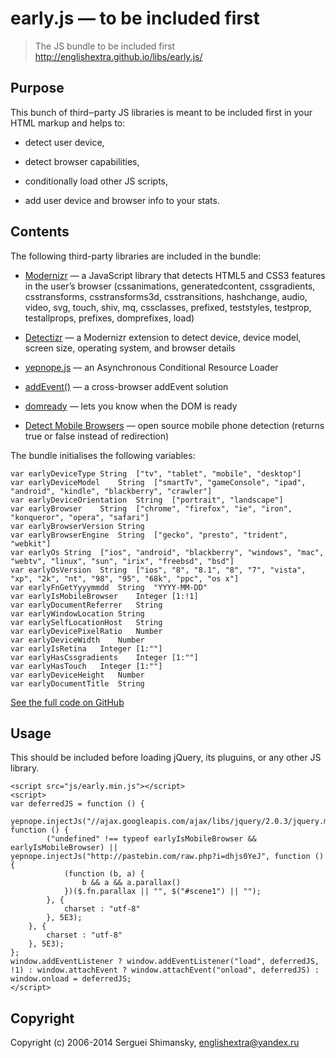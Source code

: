 # early.js — to be included first

> The JS bundle to be included first
> <http://englishextra.github.io/libs/early.js/>

## Purpose

This bunch of third‒party JS libraries is meant to be included first in
your HTML markup and helps to:

-   detect user device,

-   detect browser capabilities,

-   conditionally load other JS scripts,

-   add user device and browser info to your stats.

## Contents

The following third-party libraries are included in the bundle:

-   [Modernizr][] — a JavaScript library that detects HTML5 and CSS3
    features in the user’s browser (cssanimations, generatedcontent,
    cssgradients, csstransforms, csstransforms3d, csstransitions,
    hashchange, audio, video, svg, touch, shiv, mq, cssclasses,
    prefixed, teststyles, testprop, testallprops, prefixes, domprefixes,
    load)

-   [Detectizr][] — a Modernizr extension to detect device, device
    model, screen size, operating system, and browser details

-   [yepnope.js][] — an Asynchronous Conditional Resource Loader

-   [addEvent()][] — a cross-browser addEvent solution

-   [domready][] — lets you know when the DOM is ready

-   [Detect Mobile Browsers][] — open source mobile phone detection
    (returns true or false instead of redirection)

The bundle initialises the following variables:

    var earlyDeviceType String  ["tv", "tablet", "mobile", "desktop"]
    var earlyDeviceModel    String  ["smartTv", "gameConsole", "ipad", "android", "kindle", "blackberry", "crawler"]
    var earlyDeviceOrientation  String  ["portrait", "landscape"]
    var earlyBrowser    String  ["chrome", "firefox", "ie", "iron", "konqueror", "opera", "safari"]
    var earlyBrowserVersion String
    var earlyBrowserEngine  String  ["gecko", "presto", "trident", "webkit"]
    var earlyOs String  ["ios", "android", "blackberry", "windows", "mac", "webtv", "linux", "sun", "irix", "freebsd", "bsd"]
    var earlyOsVersion  String  ["ios", "8", "8.1", "8", "7", "vista", "xp", "2k", "nt", "98", "95", "68k", "ppc", "os x"]
    var earlyFnGetYyyymmdd  String  "YYYY-MM-DD"
    var earlyIsMobileBrowser    Integer [1:!1]
    var earlyDocumentReferrer   String
    var earlyWindowLocation String
    var earlySelfLocationHost   String
    var earlyDevicePixelRatio   Number
    var earlyDeviceWidth    Number
    var earlyIsRetina   Integer [1:""]
    var earlyHasCssgradients    Integer [1:""]
    var earlyHasTouch   Integer [1:""]
    var earlyDeviceHeight   Number
    var earlyDocumentTitle  String

[See the full code on GitHub][]

## Usage

This should be included before loading jQuery, its pluguins, or any
other JS library.

    <script src="js/early.min.js"></script>
    <script>
    var deferredJS = function () {
        yepnope.injectJs("//ajax.googleapis.com/ajax/libs/jquery/2.0.3/jquery.min.js", function () {
            ("undefined" !== typeof earlyIsMobileBrowser && earlyIsMobileBrowser) || yepnope.injectJs("http://pastebin.com/raw.php?i=dhjs0YeJ", function () {
                (function (b, a) {
                    b && a && a.parallax()
                })($.fn.parallax || "", $("#scene1") || "");
            }, {
                charset : "utf-8"
            }, 5E3);
        }, {
            charset : "utf-8"
        }, 5E3);
    };
    window.addEventListener ? window.addEventListener("load", deferredJS, !1) : window.attachEvent ? window.attachEvent("onload", deferredJS) : window.onload = deferredJS;
    </script>

## Copyright

Copyright (c) 2006-2014 Serguei Shimansky, <englishextra@yandex.ru>

  [Modernizr]: https://github.com/Modernizr/Modernizr
  [Detectizr]: https://github.com/barisaydinoglu/Detectizr
  [yepnope.js]: https://github.com/SlexAxton/yepnope.js
  [addEvent()]: http://dean.edwards.name/weblog/2005/10/add-event/
  [domready]: https://github.com/ded/domready
  [Detect Mobile Browsers]: http://detectmobilebrowser.com
  [See the full code on GitHub]: https://github.com/englishextra/early.js/blob/master/js/early.js
